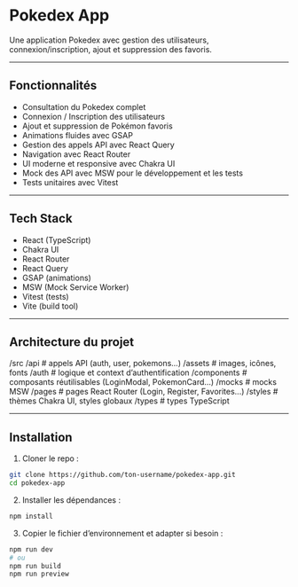 # Pokedex App

Une application Pokedex avec gestion des utilisateurs, connexion/inscription, ajout et suppression des favoris.

---

## Fonctionnalités

- Consultation du Pokedex complet
- Connexion / Inscription des utilisateurs
- Ajout et suppression de Pokémon favoris
- Animations fluides avec GSAP
- Gestion des appels API avec React Query
- Navigation avec React Router
- UI moderne et responsive avec Chakra UI
- Mock des API avec MSW pour le développement et les tests
- Tests unitaires avec Vitest

---

## Tech Stack

- React (TypeScript)
- Chakra UI
- React Router
- React Query
- GSAP (animations)
- MSW (Mock Service Worker)
- Vitest (tests)
- Vite (build tool)

---

## Architecture du projet

/src
/api # appels API (auth, user, pokemons...)
/assets # images, icônes, fonts
/auth # logique et context d’authentification
/components # composants réutilisables (LoginModal, PokemonCard...)
/mocks # mocks MSW
/pages # pages React Router (Login, Register, Favorites...)
/styles # thèmes Chakra UI, styles globaux
/types # types TypeScript

---

## Installation

1. Cloner le repo :

```bash
git clone https://github.com/ton-username/pokedex-app.git
cd pokedex-app
```

2. Installer les dépendances :

```bash
npm install
```

3. Copier le fichier d’environnement et adapter si besoin :

```bash
npm run dev
# ou
npm run build
npm run preview
```
